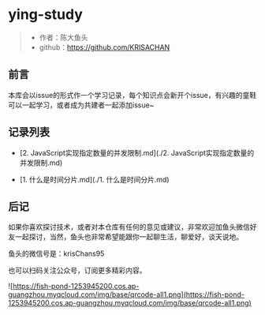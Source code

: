 # ying-study
> * 作者：陈大鱼头
> * github：https://github.com/KRISACHAN

## 前言

本库会以issue的形式作一个学习记录，每个知识点会新开个issue，有兴趣的童鞋可以一起学习，或者成为共建者一起添加issue~

## 记录列表

* [2. JavaScript实现指定数量的并发限制.md](./2. JavaScript实现指定数量的并发限制.md)

* [1. 什么是时间分片.md](./1. 什么是时间分片.md)

## 后记

如果你喜欢探讨技术，或者对本仓库有任何的意见或建议，非常欢迎加鱼头微信好友一起探讨，当然，鱼头也非常希望能跟你一起聊生活，聊爱好，谈天说地。

鱼头的微信号是：krisChans95

也可以扫码关注公众号，订阅更多精彩内容。

![https://fish-pond-1253945200.cos.ap-guangzhou.myqcloud.com/img/base/qrcode-all1.png](https://fish-pond-1253945200.cos.ap-guangzhou.myqcloud.com/img/base/qrcode-all1.png)
